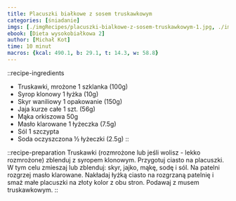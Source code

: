 ```yaml
---
title: Placuszki białkowe z sosem truskawkowym
categories: [śniadanie]
imgs: [./imgRecipes/placuszki-bialkowe-z-sosem-truskawkowym-1.jpg, ./imgRecipes/placuszki-bialkowe-z-sosem-truskawkowym-2.jpg]
ebook: [Dieta wysokobiałkowa 2]
author: [Michał Kot]
time: 10 minut
macros: {kcal: 490.1, b: 29.1, t: 14.3, w: 58.8}
---
```


::recipe-ingredients
- Truskawki, mrożone 1 szklanka (100g)
- Syrop klonowy 1 łyżka (10g)
- Skyr waniliowy 1 opakowanie (150g)
- Jaja kurze całe 1 szt. (56g)
- Mąka orkiszowa 50g
- Masło klarowane 1 łyżeczka (7.5g)
- Sól 1 szczypta
- Soda oczyszczona ½ łyżeczki (2.5g)
::

::recipe-preparation
Truskawki (rozmrożone lub jeśli wolisz - lekko rozmrożone) zblenduj z syropem klonowym.
Przygotuj ciasto na placuszki. W tym celu zmieszaj lub zblenduj: skyr, jajko, mąkę, sodę i sól. Na patelni rozgrzej masło klarowane.
Nakładaj łyżką ciasto na rozgrzaną patelnię i smaż małe placuszki na złoty kolor z obu stron. Podawaj z musem truskawkowym.
::